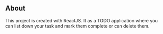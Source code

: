 ## About

This project is created with ReactJS. It as a TODO application where you can list down your task and mark them complete or can delete them.
